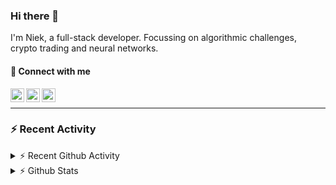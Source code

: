 ### Hi there 👋
I'm Niek, a full-stack developer. Focussing on algorithmic challenges, crypto trading and neural networks.

#### 📩 Connect with me

[<img align="left" alt="codeSTACKr | Twitter" width="22px" src="https://cdn.jsdelivr.net/npm/simple-icons@v3/icons/twitter.svg" />][twitter]
[<img align="left" alt="codeSTACKr | LinkedIn" width="22px" src="https://cdn.jsdelivr.net/npm/simple-icons@v3/icons/linkedin.svg" />][linkedin]
[<img align="left" alt="codeSTACKr | Instagram" width="22px" src="https://cdn.jsdelivr.net/npm/simple-icons@v3/icons/instagram.svg" />][instagram]

<br/>

---
### :zap: Recent Activity


<details>
    <summary>⚡ Recent Github Activity</summary>

<!--START_SECTION:activity-->
1. 🗣 Commented on [#13](https://github.com/OR-WindPredicition/WindPredictionAPI/issues/13) in [OR-WindPredicition/WindPredictionAPI](https://github.com/OR-WindPredicition/WindPredictionAPI)
2. 🗣 Commented on [#13](https://github.com/OR-WindPredicition/WindPredictionAPI/issues/13) in [OR-WindPredicition/WindPredictionAPI](https://github.com/OR-WindPredicition/WindPredictionAPI)
3. ❗️ Closed issue [#19](https://github.com/OR-WindPredicition/WindPredictionAPI/issues/19) in [OR-WindPredicition/WindPredictionAPI](https://github.com/OR-WindPredicition/WindPredictionAPI)
4. 🗣 Commented on [#19](https://github.com/OR-WindPredicition/WindPredictionAPI/issues/19) in [OR-WindPredicition/WindPredictionAPI](https://github.com/OR-WindPredicition/WindPredictionAPI)
5. ❗️ Opened issue [#4](https://github.com/Quantified-Student/POCs/issues/4) in [Quantified-Student/POCs](https://github.com/Quantified-Student/POCs)
<!--END_SECTION:activity-->
</details>
<details>
  <summary>⚡ Github Stats</summary>

  <img align="left" alt="codeSTACKr's Github Stats" src="https://github-readme-stats.codestackr.vercel.app/api?username=niekvandam&show_icons=true&hide_border=true" />

</details>


[twitter]: https://twitter.com/overclockedc
[instagram]: https://instagram.com/niekvandamn  
[linkedin]: https://www.linkedin.com/in/niek-van-dam-514711131/
